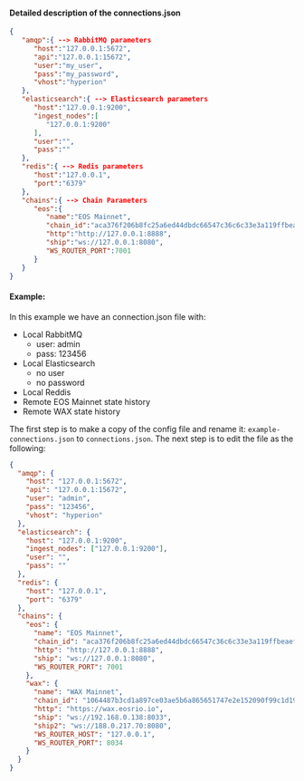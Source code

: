 #### Detailed description of the connections.json

````json
{
   "amqp":{ --> RabbitMQ parameters
      "host":"127.0.0.1:5672",
      "api":"127.0.0.1:15672",
      "user":"my_user",
      "pass":"my_password",
      "vhost":"hyperion"
   },
   "elasticsearch":{ --> Elasticsearch parameters
      "host":"127.0.0.1:9200",
      "ingest_nodes":[
         "127.0.0.1:9200"
      ],
      "user":"",
      "pass":""
   },
   "redis":{ --> Redis parameters
      "host":"127.0.0.1",
      "port":"6379"
   },
   "chains":{ --> Chain Parameters
      "eos":{
         "name":"EOS Mainnet",
         "chain_id":"aca376f206b8fc25a6ed44dbdc66547c36c6c33e3a119ffbeaef943642f0e906",
         "http":"http://127.0.0.1:8888",
         "ship":"ws://127.0.0.1:8080",
         "WS_ROUTER_PORT":7001
      }
   }
}
````
#### Example:
In this example we have an connection.json file with:
- Local RabbitMQ
    - user: admin
    - pass: 123456
- Local Elasticsearch
    - no user
    - no password
- Local Reddis
- Remote EOS Mainnet state history
- Remote WAX state history

The first step is to make a copy of the config file and rename it: `example-connections.json` to `connections.json`.
The next step is to edit the file as the following:

````json
{
  "amqp": {
    "host": "127.0.0.1:5672",
    "api": "127.0.0.1:15672",
    "user": "admin",
    "pass": "123456",
    "vhost": "hyperion"
  },
  "elasticsearch": {
    "host": "127.0.0.1:9200",
    "ingest_nodes": ["127.0.0.1:9200"],
    "user": "",
    "pass": ""
  },
  "redis": {
    "host": "127.0.0.1",
    "port": "6379"
  },
  "chains": {
    "eos": {
      "name": "EOS Mainnet",
      "chain_id": "aca376f206b8fc25a6ed44dbdc66547c36c6c33e3a119ffbeaef943642f0e906",
      "http": "http://127.0.0.1:8888",
      "ship": "ws://127.0.0.1:8080",
      "WS_ROUTER_PORT": 7001
    },
    "wax": {
      "name": "WAX Mainnet",
      "chain_id": "1064487b3cd1a897ce03ae5b6a865651747e2e152090f99c1d19d44e01aea5a4",
      "http": "https://wax.eosrio.io",
      "ship": "ws://192.168.0.138:8033",
      "ship2": "ws://188.0.217.70:8080",
      "WS_ROUTER_HOST": "127.0.0.1",
      "WS_ROUTER_PORT": 8034
    }
  }
}
````